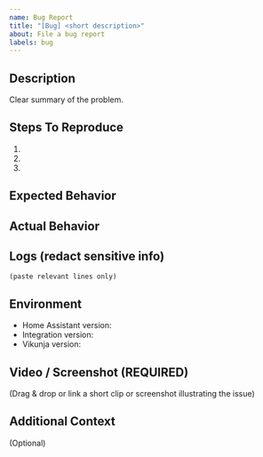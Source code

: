 ```yaml
---
name: Bug Report
title: "[Bug] <short description>"
about: File a bug report
labels: bug
---
```


## Description
Clear summary of the problem.

## Steps To Reproduce
1. 
2. 
3. 

## Expected Behavior

## Actual Behavior

## Logs (redact sensitive info)
```
(paste relevant lines only)
```

## Environment
- Home Assistant version:
- Integration version:
- Vikunja version:

## Video / Screenshot (REQUIRED)
(Drag & drop or link a short clip or screenshot illustrating the issue)

## Additional Context
(Optional)
